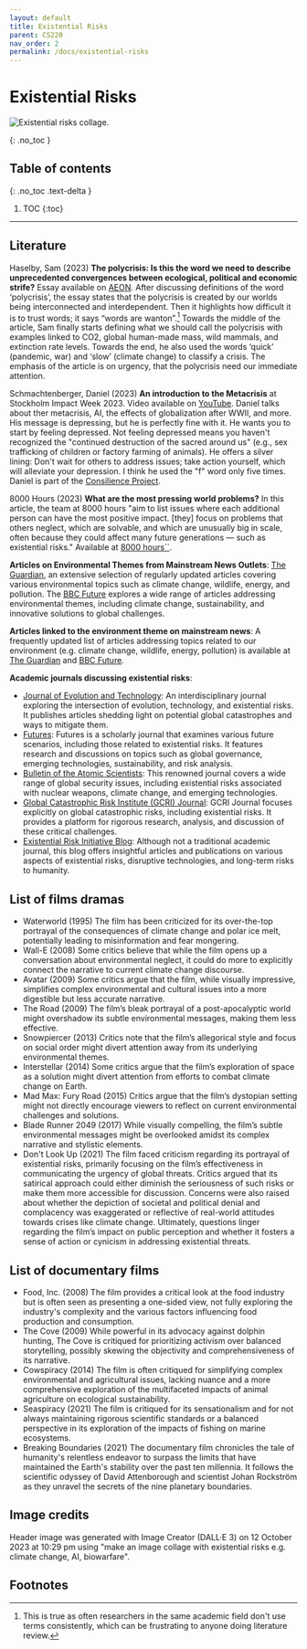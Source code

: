 ```yaml
---
layout: default
title: Existential Risks
parent: CS220
nav_order: 2
permalink: /docs/existential-risks
---
```


# Existential Risks

![Existential risks collage.](../assets/img/2023-10-12-existential-risks-bing-dalle.jpg)

{: .no_toc }

## Table of contents
{: .no_toc .text-delta }

1. TOC
{:toc}

---

## Literature
Haselby, Sam (2023) **The polycrisis: Is this the word we need to describe unprecedented convergences between ecological, political and economic strife?** Essay available on [AEON](https://aeon.co/essays/the-case-for-polycrisis-as-a-keyword-of-our-interconnected-times?utm_source=pocket-newtab-en-gb). After discussing definitions of the word ‘polycrisis’, the essay states that the polycrisis is created by our worlds being interconnected and interdependent. Then it highlights how difficult it is to trust words; it says “words are wanton”.[^inconsistent-terms]  Towards the middle of the article, Sam finally starts defining what we should call the polycrisis with examples linked to CO2, global human-made mass, wild mammals, and extinction rate levels. Towards the end, he also used the words ‘quick’ (pandemic, war) and ‘slow’ (climate change) to classify a crisis. The emphasis of the article is on urgency, that the polycrisis need our immediate attention.

Schmachtenberger, Daniel (2023) **An introduction to the Metacrisis** at Stockholm Impact Week 2023. Video available on [YouTube](https://youtu.be/4kBoLVvoqVY?feature=shared). Daniel talks about ther metacrisis, AI, the effects of globalization after WWII, and more. His message is depressing, but he is perfectly fine with it. He wants you to start by feeling depressed. Not feeling depressed means you haven't recognized the "continued destruction of the sacred around us" (e.g., sex trafficking of children or factory farming of animals). He offers a silver lining: Don't wait for others to address issues; take action yourself, which will alleviate your depression. I think he used the "f" word only five times. Daniel is part of the [Consilience Project](https://consilienceproject.org/).

8000 Hours (2023) **What are the most pressing world problems?** In this article, the team at 8000 hours "aim to list issues where each additional person can have the most positive impact. [they] focus on problems that others neglect, which are solvable, and which are unusually big in scale, often because they could affect many future generations — such as existential risks." Available at [8000 hours``](https://80000hours.org/problem-profiles/).

**Articles on Environmental Themes from Mainstream News Outlets**: [The Guardian](https://www.theguardian.com/uk/environment), an extensive selection of regularly updated articles covering various environmental topics such as climate change, wildlife, energy, and pollution. The [BBC Future](https://www.bbc.com/future) explores a wide range of articles addressing environmental themes, including climate change, sustainability, and innovative solutions to global challenges.

**Articles linked to the environment theme on mainstream news**: A frequently updated list of articles addressing topics related to our environment (e.g. climate change, wildlife, energy, pollution) is available at [The Guardian](https://www.theguardian.com/uk/environment) and [BBC Future](https://www.bbc.com/future).

**Academic journals discussing existential risks**:
- [Journal of Evolution and Technology](https://www.jetpress.org/): An interdisciplinary journal exploring the intersection of evolution, technology, and existential risks. It publishes articles shedding light on potential global catastrophes and ways to mitigate them.
- [Futures](https://www.sciencedirect.com/journal/futures): Futures is a scholarly journal that examines various future scenarios, including those related to existential risks. It features research and discussions on topics such as global governance, emerging technologies, sustainability, and risk analysis.
- [Bulletin of the Atomic Scientists](https://thebulletin.org/): This renowned journal covers a wide range of global security issues, including existential risks associated with nuclear weapons, climate change, and emerging technologies.
- [Global Catastrophic Risk Institute (GCRI) Journal](https://www.globalpolicyjournal.com/): GCRI Journal focuses explicitly on global catastrophic risks, including existential risks. It provides a platform for rigorous research, analysis, and discussion of these critical challenges.
- [Existential Risk Initiative Blog](https://existence.org/): Although not a traditional academic journal, this blog offers insightful articles and publications on various aspects of existential risks, disruptive technologies, and long-term risks to humanity.

## List of films dramas
- Waterworld (1995) The film has been criticized for its over-the-top portrayal of the consequences of climate change and polar ice melt, potentially leading to misinformation and fear mongering.
- Wall-E (2008) Some critics believe that while the film opens up a conversation about environmental neglect, it could do more to explicitly connect the narrative to current climate change discourse. 
- Avatar (2009) Some critics argue that the film, while visually impressive, simplifies complex environmental and cultural issues into a more digestible but less accurate narrative.
- The Road (2009) The film’s bleak portrayal of a post-apocalyptic world might overshadow its subtle environmental messages, making them less effective.
- Snowpiercer (2013) Critics note that the film’s allegorical style and focus on social order might divert attention away from its underlying environmental themes.
- Interstellar (2014) Some critics argue that the film’s exploration of space as a solution might divert attention from efforts to combat climate change on Earth.
- Mad Max: Fury Road (2015) Critics argue that the film’s dystopian setting might not directly encourage viewers to reflect on current environmental challenges and solutions.
- Blade Runner 2049 (2017) While visually compelling, the film’s subtle environmental messages might be overlooked amidst its complex narrative and stylistic elements.
- Don't Look Up (2021) The film faced criticism regarding its portrayal of existential risks, primarily focusing on the film’s effectiveness in communicating the urgency of global threats. Critics argued that its satirical approach could either diminish the seriousness of such risks or make them more accessible for discussion. Concerns were also raised about whether the depiction of societal and political denial and complacency was exaggerated or reflective of real-world attitudes towards crises like climate change. Ultimately, questions linger regarding the film’s impact on public perception and whether it fosters a sense of action or cynicism in addressing existential threats.

<!-- 
- Soylent Green (1973) Critics argue that while the film addresses overpopulation and pollution, it doesn’t delve deeply into the systemic changes needed to combat these issues. The movie also leans heavily on a dystopian narrative that might detract from a solution-oriented discourse.
- Silent Running (1972) The movie is sometimes critiqued for its sentimental portrayal of ecology and its simplistic take on corporations being purely destructive to the environment without offering nuanced solutions.
- Twister (1996) Some critics argue that the film focuses more on action and thrill, overshadowing any meaningful discussion on climate change or environmental conservation.
 - A.I. Artificial Intelligence (2001) The climate-related elements in the film are somewhat peripheral and not deeply explored, causing the environmental message to be somewhat diluted.
- The Day After Tomorrow (2004) The film is often criticized for its scientific inaccuracies and sensationalism, as it dramatizes climate change effects to create a disaster movie narrative.
- The Core (2003) Critics suggest that the film’s focus on an improbable geophysical disaster might divert attention from more immediate and realistic environmental concerns, like climate change.
- 2012 (2009) Critics often point out the film’s use of exaggerated disaster scenarios, which, while entertaining, might not contribute constructively to the climate change conversation.
- Pompeii (2014) Since the movie is historically focused, it might not directly contribute to modern discussions on climate change and environmental sustainability.
- Into the Storm (2014) Critics point out that the film, while showcasing natural disasters, lacks a direct engagement with climate change discussion, focusing more on spectacle.
- San Andreas (2015) The film is critiqued for focusing more on individual survival and action rather than engaging with broader environmental or climatic discussions.
- Geostorm (2017) The movie is criticized for its sensationalized portrayal of weather control technologies and climate change, which might lead to misconceptions.
- The Wandering Earth (2019) Critics argue that the film’s focus on a fantastical solution to Earth’s environmental problems might not encourage realistic discussions on climate change mitigation.
- Weathering with You (2019) Critics suggest that the film, while touching on climate themes, could delve deeper into the systemic and global aspects of -->

## List of documentary films
- Food, Inc. (2008) The film provides a critical look at the food industry but is often seen as presenting a one-sided view, not fully exploring the industry's complexity and the various factors influencing food production and consumption.
- The Cove (2009) While powerful in its advocacy against dolphin hunting, The Cove is critiqued for prioritizing activism over balanced storytelling, possibly skewing the objectivity and comprehensiveness of its narrative.
- Cowspiracy (2014) The film is often critiqued for simplifying complex environmental and agricultural issues, lacking nuance and a more comprehensive exploration of the multifaceted impacts of animal agriculture on ecological sustainability.
- Seaspiracy (2021) The film is critiqued for its sensationalism and for not always maintaining rigorous scientific standards or a balanced perspective in its exploration of the impacts of fishing on marine ecosystems.
- Breaking Boundaries (2021) The documentary film chronicles the tale of humanity's relentless endeavor to surpass the limits that have maintained the Earth's stability over the past ten millennia. It follows the scientific odyssey of David Attenborough and scientist Johan Rockström as they unravel the secrets of the nine planetary boundaries.

## Image credits
Header image was generated with Image Creator (DALL·E 3) on 12 October 2023 at 10:29 pm using "make an image collage with existential risks e.g. climate change, AI, biowarfare".

## Footnotes
[^inconsistent-terms]: This is true as often researchers in the same academic field don't use terms consistently, which can be frustrating to anyone doing literature review.